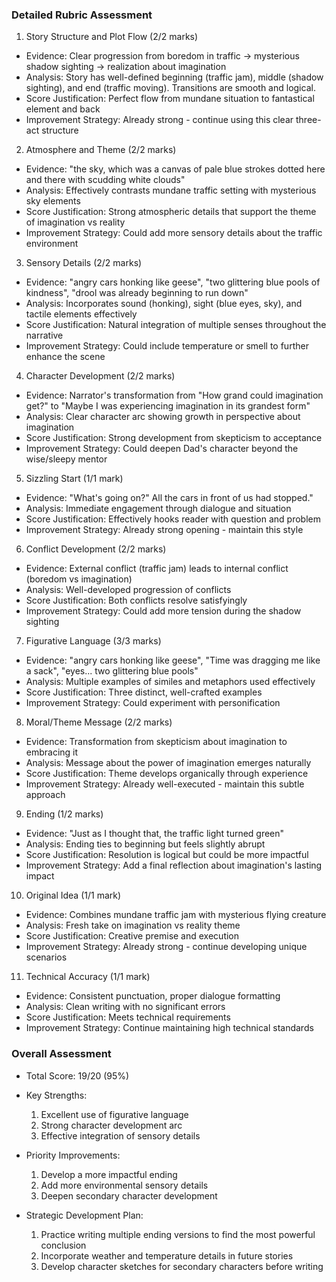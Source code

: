### Detailed Rubric Assessment

1. Story Structure and Plot Flow (2/2 marks)

- Evidence: Clear progression from boredom in traffic → mysterious shadow sighting → realization about imagination
- Analysis: Story has well-defined beginning (traffic jam), middle (shadow sighting), and end (traffic moving). Transitions are smooth and logical.
- Score Justification: Perfect flow from mundane situation to fantastical element and back
- Improvement Strategy: Already strong - continue using this clear three-act structure

2. Atmosphere and Theme (2/2 marks)

- Evidence: "the sky, which was a canvas of pale blue strokes dotted here and there with scudding white clouds"
- Analysis: Effectively contrasts mundane traffic setting with mysterious sky elements
- Score Justification: Strong atmospheric details that support the theme of imagination vs reality
- Improvement Strategy: Could add more sensory details about the traffic environment

3. Sensory Details (2/2 marks)

- Evidence: "angry cars honking like geese", "two glittering blue pools of kindness", "drool was already beginning to run down"
- Analysis: Incorporates sound (honking), sight (blue eyes, sky), and tactile elements effectively
- Score Justification: Natural integration of multiple senses throughout the narrative
- Improvement Strategy: Could include temperature or smell to further enhance the scene

4. Character Development (2/2 marks)

- Evidence: Narrator's transformation from "How grand could imagination get?" to "Maybe I was experiencing imagination in its grandest form"
- Analysis: Clear character arc showing growth in perspective about imagination
- Score Justification: Strong development from skepticism to acceptance
- Improvement Strategy: Could deepen Dad's character beyond the wise/sleepy mentor

5. Sizzling Start (1/1 mark)

- Evidence: "What's going on?" All the cars in front of us had stopped."
- Analysis: Immediate engagement through dialogue and situation
- Score Justification: Effectively hooks reader with question and problem
- Improvement Strategy: Already strong opening - maintain this style

6. Conflict Development (2/2 marks)

- Evidence: External conflict (traffic jam) leads to internal conflict (boredom vs imagination)
- Analysis: Well-developed progression of conflicts
- Score Justification: Both conflicts resolve satisfyingly
- Improvement Strategy: Could add more tension during the shadow sighting

7. Figurative Language (3/3 marks)

- Evidence: "angry cars honking like geese", "Time was dragging me like a sack", "eyes... two glittering blue pools"
- Analysis: Multiple examples of similes and metaphors used effectively
- Score Justification: Three distinct, well-crafted examples
- Improvement Strategy: Could experiment with personification

8. Moral/Theme Message (2/2 marks)

- Evidence: Transformation from skepticism about imagination to embracing it
- Analysis: Message about the power of imagination emerges naturally
- Score Justification: Theme develops organically through experience
- Improvement Strategy: Already well-executed - maintain this subtle approach

9. Ending (1/2 marks)

- Evidence: "Just as I thought that, the traffic light turned green"
- Analysis: Ending ties to beginning but feels slightly abrupt
- Score Justification: Resolution is logical but could be more impactful
- Improvement Strategy: Add a final reflection about imagination's lasting impact

10. Original Idea (1/1 mark)

- Evidence: Combines mundane traffic jam with mysterious flying creature
- Analysis: Fresh take on imagination vs reality theme
- Score Justification: Creative premise and execution
- Improvement Strategy: Already strong - continue developing unique scenarios

11. Technical Accuracy (1/1 mark)

- Evidence: Consistent punctuation, proper dialogue formatting
- Analysis: Clean writing with no significant errors
- Score Justification: Meets technical requirements
- Improvement Strategy: Continue maintaining high technical standards

### Overall Assessment

- Total Score: 19/20 (95%)
- Key Strengths:

  1. Excellent use of figurative language
  2. Strong character development arc
  3. Effective integration of sensory details

- Priority Improvements:

  1. Develop a more impactful ending
  2. Add more environmental sensory details
  3. Deepen secondary character development

- Strategic Development Plan:
  1. Practice writing multiple ending versions to find the most powerful conclusion
  2. Incorporate weather and temperature details in future stories
  3. Develop character sketches for secondary characters before writing
